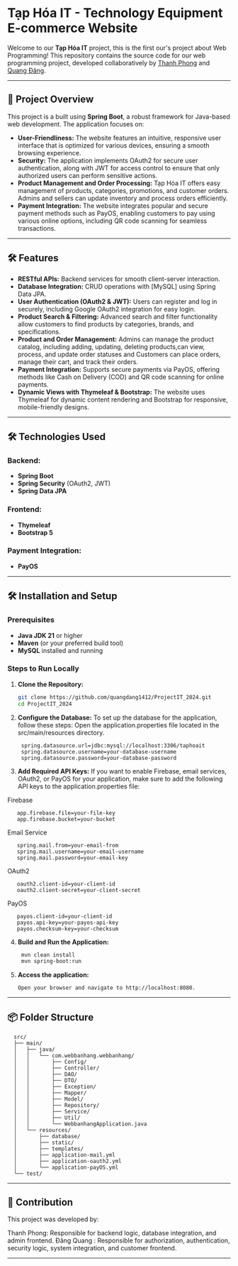 # Tạp Hóa IT - Technology Equipment E-commerce Website

Welcome to our **Tạp Hóa IT** project, this is the first our's project about Web Programming! This repository contains the source code for our web programming project, developed collaboratively by [Thanh Phong](https://github.com/tphong0903) and [Quang Đăng](https://github.com/quangdang1412).

---

## 🚀 Project Overview

This project is a  built using **Spring Boot**, a robust framework for Java-based web development. The application focuses on:

- **User-Friendliness:** The website features an intuitive, responsive user interface that is optimized for various devices, ensuring a smooth browsing experience.
- **Security:** The application implements OAuth2 for secure user authentication, along with JWT for access control to ensure that only authorized users can perform sensitive actions.
- **Product Management and Order Processing:** Tạp Hóa IT offers easy management of products, categories, promotions, and customer orders. Admins and sellers can update inventory and process orders efficiently.
- **Payment Integration:** The website integrates popular and secure payment methods such as PayOS, enabling customers to pay using various online options, including QR code scanning for seamless transactions.

---

## 🛠️ Features

- **RESTful APIs:** Backend services for smooth client-server interaction.
- **Database Integration:** CRUD operations with [MySQL] using Spring Data JPA.
- **User Authentication (OAuth2 & JWT):** Users can register and log in securely, including Google OAuth2 integration for easy login.
- **Product Search & Filtering:** Advanced search and filter functionality allow customers to find products by categories, brands, and specifications.
- **Product and Order Management:** Admins can manage the product catalog, including adding, updating, deleting products,can view, process, and update order statuses and Customers can place orders, manage their cart, and track their orders. 
- **Payment Integration:** Supports secure payments via PayOS, offering methods like Cash on Delivery (COD) and QR code scanning for online payments.
- **Dynamic Views with Thymeleaf & Bootstrap:** The website uses Thymeleaf for dynamic content rendering and Bootstrap for responsive, mobile-friendly designs.

---

## 🛠️ Technologies Used

### Backend:
- **Spring Boot**  
- **Spring Security** (OAuth2, JWT)  
- **Spring Data JPA**  

### Frontend:
- **Thymeleaf**  
- **Bootstrap 5**  

### Payment Integration:
- **PayOS**  

---

## 🛠️ Installation and Setup

### Prerequisites
- **Java JDK 21** or higher
- **Maven** (or your preferred build tool)
- **MySQL** installed and running

### Steps to Run Locally

1. **Clone the Repository:**
   ```bash
   git clone https://github.com/quangdang1412/ProjectIT_2024.git
   cd ProjectIT_2024
2. **Configure the Database:**
  To set up the database for the application, follow these steps:
  Open the application.properties file located in the src/main/resources directory.
   ```properties
    spring.datasource.url=jdbc:mysql://localhost:3306/taphoait
    spring.datasource.username=your-database-username
    spring.datasource.password=your-database-password

3. **Add Required API Keys:**
  If you want to enable Firebase, email services, OAuth2, or PayOS for your application, make sure to add the following API keys to the application.properties file:

  Firebase

       app.firebase.file=your-file-key
       app.firebase.bucket=your-bucket
  Email Service
  
       spring.mail.from=your-email-from
       spring.mail.username=your-email-username
       spring.mail.password=your-email-key
  OAuth2

       oauth2.client-id=your-client-id
       oauth2.client-secret=your-client-secret
  PayOS
  
       payos.client-id=your-client-id
       payos.api-key=your-payos-api-key
       payos.checksum-key=your-checksum     
4. **Build and Run the Application:**
      ```bash
       mvn clean install
       mvn spring-boot:run
5. **Access the application:**

       Open your browser and navigate to http://localhost:8080.
---

## 📦 Folder Structure
      
      src/
      ├── main/
      │   ├── java/
      │   │   └── com.webbanhang.webbanhang/
      │   │       ├── Config/
      │   │       ├── Controller/
      │   │       ├── DAO/
      │   │       ├── DTO/
      │   │       ├── Exception/
      │   │       ├── Mapper/
      │   │       ├── Model/
      │   │       ├── Repository/
      │   │       ├── Service/
      │   │       ├── Util/
      │   │       └── WebbanhangApplication.java
      │   └── resources/
      │       ├── database/
      │       ├── static/
      │       ├── templates/
      │       ├── application-mail.yml
      │       ├── application-oauth2.yml
      │       └── application-payOS.yml
      └── test/

---
## 🤝 Contribution
This project was developed by:

Thanh Phong: Responsible for backend logic, database integration, and admin frontend.
Đăng Quang : Responsible for authorization, authentication, security logic, system integration, and customer frontend.

---


